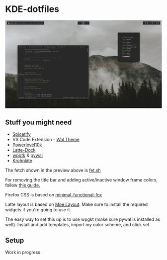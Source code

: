# KDE-dotfiles

![Preview](https://raw.githubusercontent.com/ComplexPlatform/KDE-dotfiles/master/foggy-mountain-preview.png)


## Stuff you might need

 - [Spicetify](https://github.com/khanhas/Spicetify)
 - VS Code Extension - [Wal Theme](https://marketplace.visualstudio.com/items?itemName=dlasagno.wal-theme)
 - [Powerlevel10k](https://github.com/romkatv/powerlevel10k)
 - [Latte-Dock](https://github.com/KDE/latte-dock)
 - [wpgtk](https://github.com/deviantfero/wpgtk) & [pywal](https://github.com/dylanaraps/pywal)
 - [Krohnkite](https://store.kde.org/p/1281790/)

The fetch shown in the preview above is [fet.sh](https://github.com/6gk/fet.sh)

For removing the title bar and adding active/inactive window frame colors, follow [this guide.](https://github.com/waltereikrem/KWin-TilingGuide/)

Firefox CSS is based on [minimal-functional-fox](https://github.com/mut-ex/minimal-functional-fox)

Latte layout is based on [Moe Layout](https://store.kde.org/p/1373008/). Make sure to install the required widgets if you're going to use it.

The easy way to set this up is to use wpgkt (make sure pywal is installed as well). Install and add templates, import my color scheme, and click set.

## Setup

Work in progress